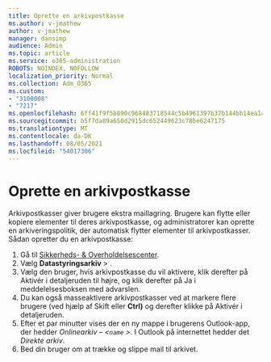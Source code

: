 ```yaml
---
title: Oprette en arkivpostkasse
ms.author: v-jmathew
author: v-jmathew
manager: dansimp
audience: Admin
ms.topic: article
ms.service: o365-administration
ROBOTS: NOINDEX, NOFOLLOW
localization_priority: Normal
ms.collection: Adm_O365
ms.custom:
- "3100008"
- "7217"
ms.openlocfilehash: 6ff41f9f5b890c968483718544c5b4961397b37b144bb14ea1451d7aac24ebb7
ms.sourcegitcommit: b5f7da89a650d2915dc652449623c78be6247175
ms.translationtype: MT
ms.contentlocale: da-DK
ms.lasthandoff: 08/05/2021
ms.locfileid: "54017306"
---
```

# <a name="create-an-archive-mailbox"></a>Oprette en arkivpostkasse

Arkivpostkasser giver brugere ekstra maillagring. Brugere kan flytte eller kopiere elementer til deres arkivpostkasse, og administratorer kan oprette en arkiveringspolitik, der automatisk flytter elementer til arkivpostkasser. Sådan opretter du en arkivpostkasse:

1. Gå til [Sikkerheds- & Overholdelsescenter]( https://go.microsoft.com/fwlink/p/?linkid=2077143).
2. Vælg **Datastyringsarkiv**  >  .
3. Vælg den bruger, hvis arkivpostkasse du vil aktivere, klik  derefter på  Aktivér i detaljeruden til højre, og klik derefter på Ja i meddelelsesboksen med advarslen.
4. Du kan også masseaktivere arkivpostkasser ved at  markere flere brugere (ved  hjælp af Skift eller **Ctrl)** og derefter klikke på Aktivér i detaljeruden.
5. Efter et par minutter vises der en ny mappe i brugerens Outlook-app, der hedder *Onlinearkiv – <`name` >*. I Outlook på internettet hedder det *Direkte arkiv*.
6. Bed din bruger om at trække og slippe mail til arkivet.
